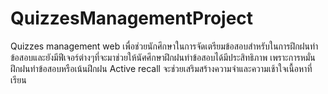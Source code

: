 # QuizzesManagementProject
Quizzes management web เพื่อช่วยนักศึกษาในการจัดเตรียมข้อสอบสำหรับในการฝึกฝนทำข้อสอบและยังมีฟีเจอร์ต่างๆที่จะมาช่วยให้นัศศึกษาฝึกฝนทำข้อสอบได้มีประสิทธิภาพ เพราะการหมั่นฝึกฝนทำข้อสอบหรือเน้นฝึกฝน Active recall จะช่วยเสริมสร้างความจำและความเช้าใจเนื้อหาที่เรียน
